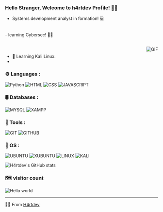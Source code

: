 ### Hello Stranger, Welcome to [h4rtdev](https://github.com/h4rtdev) Profile! 🏴‍☠️

- Systems development analyst in formation! 💻
<br>
- learning Cybersec! 🏴‍☠️


<p>

<br/>


  <img align="right" alt="GIF" src="https://i.giphy.com/media/v1.Y2lkPTc5MGI3NjExZncxY29lN3k0NWc3ZG91MnV0Y3g3OXFndGh5dGo0bHVsa2hzNHE3dSZlcD12MV9pbnRlcm5hbF9naWZfYnlfaWQmY3Q9Zw/bJ4TVNYNUympPgcpem/giphy.gif" />
  
### 

- 🐲 Learning Kali Linux.
-  

### ⚙️ Languages :

![Python](https://img.shields.io/badge/Python-3776AB.svg?style=for-the-badge&logo=Python&logoColor=white)
![HTML](https://img.shields.io/badge/HTML5-E34F26.svg?style=for-the-badge&logo=HTML5&logoColor=white)
![CSS](https://img.shields.io/badge/CSS3-1572B6.svg?style=for-the-badge&logo=CSS3&logoColor=white)
![JAVASCRIPT](https://img.shields.io/badge/JavaScript-F7DF1E.svg?style=for-the-badge&logo=JavaScript&logoColor=black)



### 🛢️ Databases :

![MYSQL](https://img.shields.io/badge/MySQL-4479A1.svg?style=for-the-badge&logo=MySQL&logoColor=white)
![XAMPP](https://img.shields.io/badge/XAMPP-FB7A24.svg?style=for-the-badge&logo=XAMPP&logoColor=white)


### 🔨 Tools :

![GIT](https://img.shields.io/badge/Git-F05032.svg?style=for-the-badge&logo=Git&logoColor=white)
![GITHUB](https://img.shields.io/badge/GitHub-181717.svg?style=for-the-badge&logo=GitHub&logoColor=white)


### 🔨 OS :

![UBUNTU](https://img.shields.io/badge/Ubuntu-E95420.svg?style=for-the-badge&logo=Ubuntu&logoColor=white)
![XUBUNTU](https://img.shields.io/badge/Xubuntu-0044AA.svg?style=for-the-badge&logo=Xubuntu&logoColor=white)
![LINUX](https://img.shields.io/badge/Linux-FCC624.svg?style=for-the-badge&logo=Linux&logoColor=black)
![KALI](https://img.shields.io/badge/Kali%20Linux-557C94.svg?style=for-the-badge&logo=Kali-Linux&logoColor=white)

![H4rtdev's GitHub stats](https://github-readme-stats.vercel.app/api?username=h4rtdev&show_icons=true&theme=merko)

### 🗺️ visitor count

<img src="https://profile-counter.glitch.me/h4rtdev/count.svg" alt="Hello world" />


<hr/>

🏴‍☠️ From [H4rtdev](https://github.com/h4rtdev)
